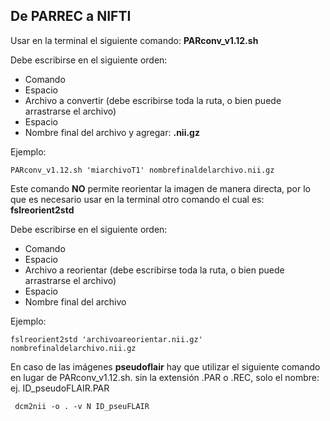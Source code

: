 ## De PARREC a NIFTI ##
Usar en la terminal el siguiente comando: **PARconv_v1.12.sh**

Debe escribirse en el siguiente orden:
* Comando
* Espacio
* Archivo a convertir (debe escribirse toda la ruta, o bien puede arrastrarse el archivo)
* Espacio
* Nombre final del archivo y agregar: **.nii.gz**

Ejemplo:
```	
PARconv_v1.12.sh 'miarchivoT1' nombrefinaldelarchivo.nii.gz
```

Este comando **NO** permite reorientar la imagen de manera directa, por lo que es necesario usar en la terminal otro comando el cual es: **fslreorient2std**

Debe escribirse en el siguiente orden:
* Comando
* Espacio
* Archivo a reorientar (debe escribirse toda la ruta, o bien puede arrastrarse el archivo)
* Espacio
* Nombre final del archivo

Ejemplo:
```
fslreorient2std 'archivoareorientar.nii.gz' nombrefinaldelarchivo.nii.gz
```

En caso de las imágenes **pseudoflair** hay que utilizar el siguiente comando en lugar de PARconv_v1.12.sh. sin la extensión .PAR o .REC, solo el nombre: ej. ID_pseudoFLAIR.PAR
```{bash}
 dcm2nii -o . -v N ID_pseuFLAIR
```
